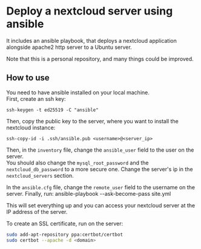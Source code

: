 # Deploy a nextcloud server using ansible

It includes an ansible playbook, that deploys a nextcloud application alongside apache2 http server
to a Ubuntu server.

Note that this is a personal repository, and many things could be improved.

## How to use
You need to have ansible installed on your local machine.  
First, create an ssh key:
```
ssh-keygen -t ed25519 -C "ansible"
``` 
Then, copy the public key to the server, where you want to install the nextcloud instance:
```
ssh-copy-id -i .ssh/ansible.pub <username>@<server_ip>
```
Then, in the `inventory` file, change the `ansible_user` field to the user on the server.  
You should also change the `mysql_root_password` and the `nextcloud_db_password` to a more secure one. 
Change the server's ip in the `nextcloud_servers` section.

In the `ansible.cfg` file, change the `remote_user` field to the username on the server.
Finally, run:
ansible-playbook --ask-become-pass site.yml

This will set everything up and you can access your nextcloud server at the IP address of the server.

To create an SSL certificate, run on the server:
```bash
sudo add-apt-repository ppa:certbot/certbot
sudo certbot --apache -d <domain> 
```
